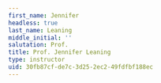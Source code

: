 ```yaml
---
first_name: Jennifer
headless: true
last_name: Leaning
middle_initial: ''
salutation: Prof.
title: Prof. Jennifer Leaning
type: instructor
uid: 30fb87cf-de7c-3d25-2ec2-49fdfbf188ec
---
```

